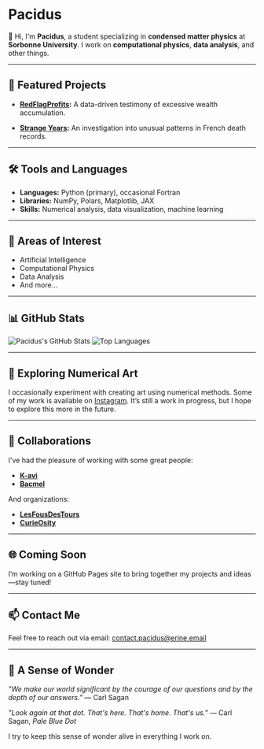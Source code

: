 # Pacidus

👋 Hi, I'm **Pacidus**, a student specializing in **condensed matter physics** at **Sorbonne University**. I work on **computational physics**, **data analysis**, and other things.

---

## 🚀 Featured Projects

- **[RedFlagProfits](https://github.com/Pacidus/RedFlagProfits):**
  A data-driven testimony of excessive wealth accumulation.

- **[Strange Years](https://github.com/Pacidus/strange-years):**
  An investigation into unusual patterns in French death records.

---

## 🛠️ Tools and Languages

- **Languages:** Python (primary), occasional Fortran
- **Libraries:** NumPy, Polars, Matplotlib, JAX
- **Skills:** Numerical analysis, data visualization, machine learning 

---

## 🌱 Areas of Interest

- Artificial Intelligence
- Computational Physics
- Data Analysis
- And more...

---

## 📊 GitHub Stats  

![Pacidus's GitHub Stats](https://github-readme-stats.vercel.app/api?username=Pacidus&show_icons=true&theme=dracula)
![Top Languages](https://github-readme-stats.vercel.app/api/top-langs/?username=pacidus&size_weight=0.5&count_weight=0.5&langs_count=8&layout=compact&theme=dracula&hide=javascript,html,css,scss,gnuplot,makefile,TeX,c%2B%2B)

---

## 🎨 Exploring Numerical Art  

I occasionally experiment with creating art using numerical methods. Some of my work is available on [Instagram](https://www.instagram.com/pacidus/). It’s still a work in progress, but I hope to explore this more in the future.

---

## 🤝 Collaborations  

I've had the pleasure of working with some great people:

- **[K-avi](https://github.com/K-avi)**
- **[Bacmel](https://github.com/Bacmel)**
 
 And organizations:
 
- **[LesFousDesTours](https://github.com/LesFousDesTours)**
- **[CurieOsity](https://github.com/CurieOsity)** 

---

## 🌐 Coming Soon

I’m working on a GitHub Pages site to bring together my projects and ideas—stay tuned!

---

## 📫 Contact Me  

Feel free to reach out via email: [contact.pacidus@erine.email](mailto:contact.pacidus@erine.email)

---

## 🌌 A Sense of Wonder  

*"We make our world significant by the courage of our questions and by the depth of our answers."*
— Carl Sagan

*"Look again at that dot. That's here. That's home. That's us."*
— Carl Sagan, *Pale Blue Dot*

I try to keep this sense of wonder alive in everything I work on.

